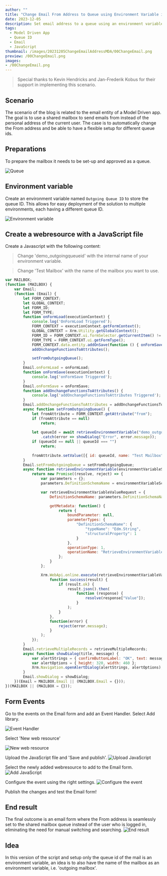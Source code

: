 ```yaml
---
author: ""
title: "Change Email From Address to Queue using Environment Variable in JavaScript"
date: 2023-12-05
description: Set email address to a queue using an environment variable in a Model Driven App
tags:
  - Model Driven App
  - Queue ID
  - Email
  - JavaScript 
thumbnail: /images/20231205ChangeEmailAddressMDA/00ChangeEmail.png
preview: /00ChangeEmail.png
images: 
- /00ChangeEmail.png
---
```



> Special thanks to Kevin Hendricks and Jan-Frederik Kobus for their support in implementing this scenario. 



## Scenario
The scenario of the blog is related to the email entity of a Model Driven app. 
The goal is to use a shared mailbox to send emails from instead of the personal address of the current user. The case is to automatically change the From address and be able to have a flexible setup for different queue ids.

## Preparations
To prepare the mailbox it needs to be set-up and approved as a queue. 

![Queue](/images/20231205ChangeEmailAddressMDA/1-queue.png)



## Environment variable
Create an environment variable named `Outgoing Queue ID` to store the queue ID. This allows for easy deployment of the solution to multiple environments, each having a different queue ID.


![Environment variable](/images/20231205ChangeEmailAddressMDA/2-environmentvar.png)


## Create a webresource with a JavaScript file
Create a Javascript with the following content:
> Change 'demo_outgoingqueueid' with the internal name of your environment variable. 

> Change 'Test Mailbox' with the name of the mailbox you want to use.

```javascript
var MAILBOX;
(function (MAILBOX) {
    var Email;
    (function (Email) {
        let FORM_CONTEXT;
        let GLOBAL_CONTEXT;
        let FORM_ID;
        let FORM_TYPE;
        function onFormLoad(executionContext) {
            console.log('OnFormLoad Triggered');
            FORM_CONTEXT = executionContext.getFormContext();
            GLOBAL_CONTEXT = Xrm.Utility.getGlobalContext();
            FORM_ID = FORM_CONTEXT.ui.formSelector.getCurrentItem() != null ? FORM_CONTEXT.ui.formSelector.getCurrentItem().getId().toUpperCase() : "";
            FORM_TYPE = FORM_CONTEXT.ui.getFormType();
            FORM_CONTEXT.data.entity.addOnSave(function () { onFormSave(); });
            addOnchangeFunctionsToAttributes();

            setFromOutgoingQueue();
        }
        Email.onFormLoad = onFormLoad;
        function onFormSave(executionContext) {
            console.log('onFormSave Triggered');
        }
        Email.onFormSave = onFormSave;
        function addOnchangeFunctionsToAttributes() {
            console.log('addOnchangeFunctionsToAttributes Triggered');
        }
        Email.addOnchangeFunctionsToAttributes = addOnchangeFunctionsToAttributes;
        async function setFromOutgoingQueue() {
            let fromAttribute = FORM_CONTEXT.getAttribute("from");
            if (fromAttribute == null)
				return;
			
			let queueId = await retrieveEnvironmentVariable("demo_outgoingqueueid")
                .catch(error => showDialog("Error", error.message));
            if (queueId == null || queueId === "") 
				return;
			
			fromAttribute.setValue([{ id: queueId, name: "Test Mailbox", entityType: "queue" }]);
        }
        Email.setFromOutgoingQueue = setFromOutgoingQueue;
		async function retrieveEnvironmentVariable(environmentVariableSchemaName) {
			return new Promise((resolve, reject) => {
				var parameters = {};
				parameters.DefinitionSchemaName = environmentVariableSchemaName;

				var retrieveEnvironmentVariableValueRequest = {
					DefinitionSchemaName: parameters.DefinitionSchemaName,

					getMetadata: function() {
						return {
							boundParameter: null,
							parameterTypes: {
								"DefinitionSchemaName": {
									"typeName": "Edm.String",
									"structuralProperty": 1
								}
							},
							operationType: 1,
							operationName: "RetrieveEnvironmentVariableValue"
						};
					}
				};

				Xrm.WebApi.online.execute(retrieveEnvironmentVariableValueRequest).then(
					function success(result) {
						if (result.ok) {
							result.json().then(
								function (response) {
									resolve(response["Value"]);
								}
							);
						}
					},
					function(error) {
						reject(error.message);
					}
				);
			});
		}
        Email.retrieveMultipleRecords = retrieveMultipleRecords;	
		async function showDialog(title, message) {
			var alertStrings = { confirmButtonLabel: "OK", text: message, title: title };
			var alertOptions = { height: 320, width: 460 };
			Xrm.Navigation.openAlertDialog(alertStrings, alertOptions);
		}
        Email.showDialog = showDialog;	
    })(Email = MAILBOX.Email || (MAILBOX.Email = {}));
})(MAILBOX || (MAILBOX = {}));
```

## Form Events
Go to the events on the Email form and add an Event Handler. Select Add library.

![Event Handler](/images/20231205ChangeEmailAddressMDA/3-onload.png)

Select 'New web resource'

![New web resource](/images/20231205ChangeEmailAddressMDA/4-newwebresource.png)

Upload the JavaScript file and 'Save and publish'.
![Upload JavaScript](/images/20231205ChangeEmailAddressMDA/5-webresource.png)

Select the newly added webresource to add to the Email form.
![Add JavaScript](/images/20231205ChangeEmailAddressMDA/6-selectwebresource.png)

Configure the event using the right settings. 
![Configure the event](/images/20231205ChangeEmailAddressMDA/7-configureevent.png)

Publish the changes and test the Email form!

## End result
The final outcome is an email form where the From address is seamlessly set to the shared mailbox queue instead of the user who is logged in, eliminating the need for manual switching and searching.
![End result](/images/20231205ChangeEmailAddressMDA/8-endresultfrom.png)


## Idea
In this version of the script and setup only the queue id of the mail is an environment variable, an idea is to also have the name of the mailbox as an environment variable, i.e. 'outgoing mailbox'.
